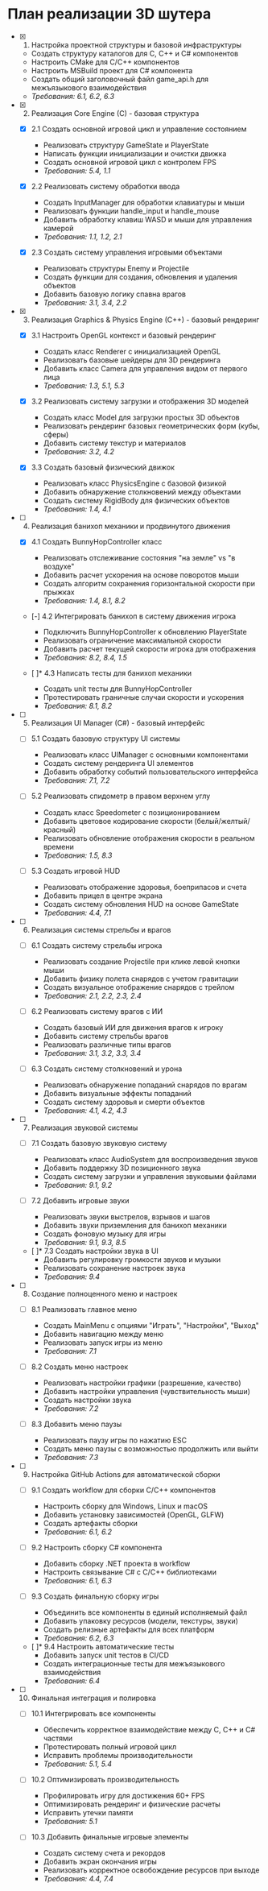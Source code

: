 # План реализации 3D шутера

- [x] 1. Настройка проектной структуры и базовой инфраструктуры



  - Создать структуру каталогов для C, C++ и C# компонентов
  - Настроить CMake для C/C++ компонентов
  - Настроить MSBuild проект для C# компонента
  - Создать общий заголовочный файл game_api.h для межъязыкового взаимодействия
  - _Требования: 6.1, 6.2, 6.3_

- [x] 2. Реализация Core Engine (C) - базовая структура


  - [x] 2.1 Создать основной игровой цикл и управление состоянием



    - Реализовать структуру GameState и PlayerState
    - Написать функции инициализации и очистки движка
    - Создать основной игровой цикл с контролем FPS
    - _Требования: 5.4, 1.1_

  
  - [x] 2.2 Реализовать систему обработки ввода

    - Создать InputManager для обработки клавиатуры и мыши
    - Реализовать функции handle_input и handle_mouse
    - Добавить обработку клавиш WASD и мыши для управления камерой
    - _Требования: 1.1, 1.2, 2.1_
  
  - [x] 2.3 Создать систему управления игровыми объектами


    - Реализовать структуры Enemy и Projectile
    - Создать функции для создания, обновления и удаления объектов
    - Добавить базовую логику спавна врагов
    - _Требования: 3.1, 3.4, 2.2_

- [x] 3. Реализация Graphics & Physics Engine (C++) - базовый рендеринг


  - [x] 3.1 Настроить OpenGL контекст и базовый рендеринг



    - Создать класс Renderer с инициализацией OpenGL
    - Реализовать базовые шейдеры для 3D рендеринга
    - Добавить класс Camera для управления видом от первого лица
    - _Требования: 1.3, 5.1, 5.3_
  
  - [x] 3.2 Реализовать систему загрузки и отображения 3D моделей


    - Создать класс Model для загрузки простых 3D объектов
    - Реализовать рендеринг базовых геометрических форм (кубы, сферы)
    - Добавить систему текстур и материалов
    - _Требования: 3.2, 4.2_
  
  - [x] 3.3 Создать базовый физический движок


    - Реализовать класс PhysicsEngine с базовой физикой
    - Добавить обнаружение столкновений между объектами
    - Создать систему RigidBody для физических объектов
    - _Требования: 1.4, 4.1_

- [ ] 4. Реализация банихоп механики и продвинутого движения
  - [x] 4.1 Создать BunnyHopController класс


    - Реализовать отслеживание состояния "на земле" vs "в воздухе"
    - Добавить расчет ускорения на основе поворотов мыши
    - Создать алгоритм сохранения горизонтальной скорости при прыжках
    - _Требования: 1.4, 8.1, 8.2_
  
  - [-] 4.2 Интегрировать банихоп в систему движения игрока

    - Подключить BunnyHopController к обновлению PlayerState
    - Реализовать ограничение максимальной скорости
    - Добавить расчет текущей скорости игрока для отображения
    - _Требования: 8.2, 8.4, 1.5_
  
  - [ ]* 4.3 Написать тесты для банихоп механики
    - Создать unit тесты для BunnyHopController
    - Протестировать граничные случаи скорости и ускорения
    - _Требования: 8.1, 8.2_

- [ ] 5. Реализация UI Manager (C#) - базовый интерфейс
  - [ ] 5.1 Создать базовую структуру UI системы
    - Реализовать класс UIManager с основными компонентами
    - Создать систему рендеринга UI элементов
    - Добавить обработку событий пользовательского интерфейса
    - _Требования: 7.1, 7.2_
  
  - [ ] 5.2 Реализовать спидометр в правом верхнем углу
    - Создать класс Speedometer с позиционированием
    - Добавить цветовое кодирование скорости (белый/желтый/красный)
    - Реализовать обновление отображения скорости в реальном времени
    - _Требования: 1.5, 8.3_
  
  - [ ] 5.3 Создать игровой HUD
    - Реализовать отображение здоровья, боеприпасов и счета
    - Добавить прицел в центре экрана
    - Создать систему обновления HUD на основе GameState
    - _Требования: 4.4, 7.1_

- [ ] 6. Реализация системы стрельбы и врагов
  - [ ] 6.1 Создать систему стрельбы игрока
    - Реализовать создание Projectile при клике левой кнопки мыши
    - Добавить физику полета снарядов с учетом гравитации
    - Создать визуальное отображение снарядов с трейлом
    - _Требования: 2.1, 2.2, 2.3, 2.4_
  
  - [ ] 6.2 Реализовать систему врагов с ИИ
    - Создать базовый ИИ для движения врагов к игроку
    - Добавить систему стрельбы врагов
    - Реализовать различные типы врагов
    - _Требования: 3.1, 3.2, 3.3, 3.4_
  
  - [ ] 6.3 Создать систему столкновений и урона
    - Реализовать обнаружение попаданий снарядов по врагам
    - Добавить визуальные эффекты попаданий
    - Создать систему здоровья и смерти объектов
    - _Требования: 4.1, 4.2, 4.3_

- [ ] 7. Реализация звуковой системы
  - [ ] 7.1 Создать базовую звуковую систему
    - Реализовать класс AudioSystem для воспроизведения звуков
    - Добавить поддержку 3D позиционного звука
    - Создать систему загрузки и управления звуковыми файлами
    - _Требования: 9.1, 9.2_
  
  - [ ] 7.2 Добавить игровые звуки
    - Реализовать звуки выстрелов, взрывов и шагов
    - Добавить звуки приземления для банихоп механики
    - Создать фоновую музыку для игры
    - _Требования: 9.1, 9.3, 8.5_
  
  - [ ]* 7.3 Создать настройки звука в UI
    - Добавить регулировку громкости звуков и музыки
    - Реализовать сохранение настроек звука
    - _Требования: 9.4_

- [ ] 8. Создание полноценного меню и настроек
  - [ ] 8.1 Реализовать главное меню
    - Создать MainMenu с опциями "Играть", "Настройки", "Выход"
    - Добавить навигацию между меню
    - Реализовать запуск игры из меню
    - _Требования: 7.1_
  
  - [ ] 8.2 Создать меню настроек
    - Реализовать настройки графики (разрешение, качество)
    - Добавить настройки управления (чувствительность мыши)
    - Создать настройки звука
    - _Требования: 7.2_
  
  - [ ] 8.3 Добавить меню паузы
    - Реализовать паузу игры по нажатию ESC
    - Создать меню паузы с возможностью продолжить или выйти
    - _Требования: 7.3_

- [ ] 9. Настройка GitHub Actions для автоматической сборки
  - [ ] 9.1 Создать workflow для сборки C/C++ компонентов
    - Настроить сборку для Windows, Linux и macOS
    - Добавить установку зависимостей (OpenGL, GLFW)
    - Создать артефакты сборки
    - _Требования: 6.1, 6.2_
  
  - [ ] 9.2 Настроить сборку C# компонента
    - Добавить сборку .NET проекта в workflow
    - Настроить связывание C# с C/C++ библиотеками
    - _Требования: 6.1, 6.3_
  
  - [ ] 9.3 Создать финальную сборку игры
    - Объединить все компоненты в единый исполняемый файл
    - Добавить упаковку ресурсов (модели, текстуры, звуки)
    - Создать релизные артефакты для всех платформ
    - _Требования: 6.2, 6.3_
  
  - [ ]* 9.4 Настроить автоматические тесты
    - Добавить запуск unit тестов в CI/CD
    - Создать интеграционные тесты для межъязыкового взаимодействия
    - _Требования: 6.4_

- [ ] 10. Финальная интеграция и полировка
  - [ ] 10.1 Интегрировать все компоненты
    - Обеспечить корректное взаимодействие между C, C++ и C# частями
    - Протестировать полный игровой цикл
    - Исправить проблемы производительности
    - _Требования: 5.1, 5.4_
  
  - [ ] 10.2 Оптимизировать производительность
    - Профилировать игру для достижения 60+ FPS
    - Оптимизировать рендеринг и физические расчеты
    - Исправить утечки памяти
    - _Требования: 5.1_
  
  - [ ] 10.3 Добавить финальные игровые элементы
    - Создать систему счета и рекордов
    - Добавить экран окончания игры
    - Реализовать корректное освобождение ресурсов при выходе
    - _Требования: 4.4, 7.4_